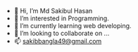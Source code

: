 - 👋 Hi, I’m Md Sakibul Hasan 
- 👀 I’m interested in Programming. 
- 🌱 I’m currently learning web developing.
- 💞️ I’m looking to collaborate on ...
- 📫 sakibbangla49@gmail.com

<!---
Sakibgithub123/Sakibgithub123 is a ✨ special ✨ repository because its `README.md` (this file) appears on your GitHub profile.
You can click the Preview link to take a look at your changes.
--->
